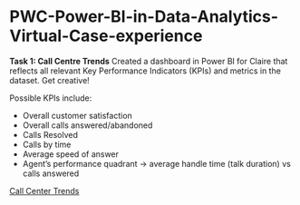 # PWC-Power-BI-in-Data-Analytics-Virtual-Case-experience

**Task 1: Call Centre Trends**
Created a dashboard in Power BI for Claire that reflects all relevant Key Performance Indicators (KPIs) and metrics in the dataset. Get creative!

Possible KPIs include:

* Overall customer satisfaction
* Overall calls answered/abandoned
* Calls Resolved
* Calls by time
* Average speed of answer
* Agent’s performance quadrant -> average handle time (talk duration) vs calls answered

[Call Center Trends ](https://github.com/GovindRaj007/PWC-Power-BI-in-Data-Analytics-Virtual-Case-experience/blob/b56c6031865c694e9ab43ddbef5da11cecedcf2a/Task%201%20Call%20Center%20Trends/call%20center%20dashboard(power%20BI).pbix) 



